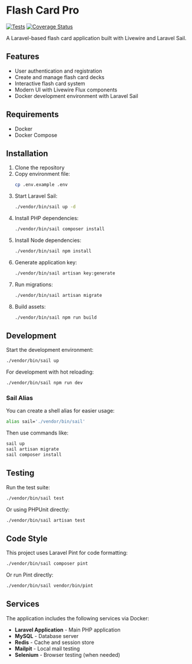 # Flash Card Pro

[![Tests](https://github.com/ebbbang/flash-card-pro/actions/workflows/tests.yml/badge.svg)](https://github.com/ebbbang/flash-card-pro/actions/workflows/tests.yml)
[![Coverage Status](https://coveralls.io/repos/github/ebbbang/flash-card-pro/badge.svg?branch=main)](https://coveralls.io/github/ebbbang/flash-card-pro?branch=main)

A Laravel-based flash card application built with Livewire and Laravel Sail.

## Features

- User authentication and registration
- Create and manage flash card decks
- Interactive flash card system
- Modern UI with Livewire Flux components
- Docker development environment with Laravel Sail

## Requirements

- Docker
- Docker Compose

## Installation

1. Clone the repository
2. Copy environment file:
   ```bash
   cp .env.example .env
   ```
3. Start Laravel Sail:
   ```bash
   ./vendor/bin/sail up -d
   ```
4. Install PHP dependencies:
   ```bash
   ./vendor/bin/sail composer install
   ```
5. Install Node dependencies:
   ```bash
   ./vendor/bin/sail npm install
   ```
6. Generate application key:
   ```bash
   ./vendor/bin/sail artisan key:generate
   ```
7. Run migrations:
   ```bash
   ./vendor/bin/sail artisan migrate
   ```
8. Build assets:
   ```bash
   ./vendor/bin/sail npm run build
   ```

## Development

Start the development environment:
```bash
./vendor/bin/sail up
```

For development with hot reloading:
```bash
./vendor/bin/sail npm run dev
```

### Sail Alias

You can create a shell alias for easier usage:
```bash
alias sail='./vendor/bin/sail'
```

Then use commands like:
```bash
sail up
sail artisan migrate
sail composer install
```

## Testing

Run the test suite:
```bash
./vendor/bin/sail test
```

Or using PHPUnit directly:
```bash
./vendor/bin/sail artisan test
```

## Code Style

This project uses Laravel Pint for code formatting:
```bash
./vendor/bin/sail composer pint
```

Or run Pint directly:
```bash
./vendor/bin/sail vendor/bin/pint
```

## Services

The application includes the following services via Docker:
- **Laravel Application** - Main PHP application
- **MySQL** - Database server
- **Redis** - Cache and session store
- **Mailpit** - Local mail testing
- **Selenium** - Browser testing (when needed)
